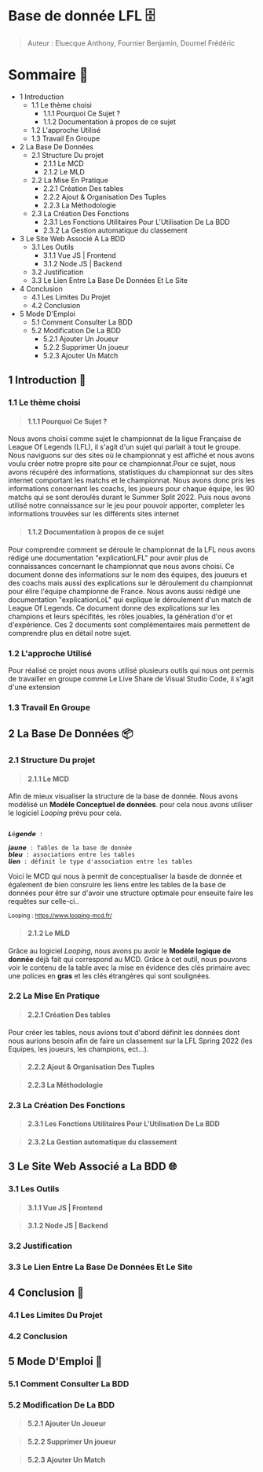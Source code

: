 # **Base de donnée LFL 🗄**

> Auteur : Eluecque Anthony, Fournier Benjamin, Dournel Frédéric

# **Sommaire 📃**

- 1 Introduction
    - 1.1 Le thème choisi
        - 1.1.1 Pourquoi Ce Sujet ?
        - 1.1.2 Documentation à propos de ce sujet
    - 1.2 L'approche Utilisé
    - 1.3 Travail En Groupe 
- 2 La Base De Données
    - 2.1 Structure Du projet
        - 2.1.1 Le MCD
        - 2.1.2 Le MLD
    - 2.2 La Mise En Pratique
        - 2.2.1 Création Des tables
        - 2.2.2 Ajout & Organisation Des Tuples
        - 2.2.3 La Méthodologie
    - 2.3 La Création Des Fonctions
        - 2.3.1 Les Fonctions Utilitaires Pour L'Utilisation De La BDD
        - 2.3.2 La Gestion automatique du classement
- 3 Le Site Web Associé A La BDD
    - 3.1 Les Outils
        - 3.1.1 Vue JS | Frontend
        - 3.1.2 Node JS | Backend
    - 3.2 Justification
    - 3.3 Le Lien Entre La Base De Données Et Le Site
- 4 Conclusion 
    - 4.1 Les Limites Du Projet
    - 4.2 Conclusion
- 5 Mode D'Emploi
    - 5.1 Comment Consulter La BDD
    - 5.2 Modification De La BDD
        - 5.2.1 Ajouter Un Joueur
        - 5.2.2 Supprimer Un joueur
        - 5.2.3 Ajouter Un Match

## **1 Introduction 📌**

### 1.1 Le thème choisi

> #### 1.1.1 Pourquoi Ce Sujet ?

Nous avons choisi comme sujet le championnat de la ligue Française de League Of Legends (LFL), il s'agit d'un sujet qui parlait à tout le groupe. Nous naviguons sur des sites où le championnat y est affiché et nous avons voulu créer notre propre site pour ce championnat.Pour ce sujet, nous avons récupéré des informations, statistiques du championnat sur des sites internet comportant les matchs et le championnat. Nous avons donc pris les informations concernant les coachs, les joueurs pour chaque équipe, les 90 matchs qui se sont deroulés durant le Summer Split 2022. Puis nous avons utilisé notre connaissance sur le jeu pour pouvoir apporter, completer les informations trouvées sur les différents sites internet

> #### 1.1.2 Documentation à propos de ce sujet 

Pour comprendre comment se déroule le championnat de la LFL nous avons rédigé une documentation "explicationLFL" pour avoir plus de connaissances concernant le championnat que nous avons choisi. Ce document donne des informations sur le nom des équipes, des joueurs et des coachs mais aussi des explications sur le déroulement du championnat pour élire l'équipe championne de France. Nous avons aussi rédigé une documentation "explicationLoL" qui explique le déroulement d'un match de League Of Legends. Ce document donne des explications sur les champions et leurs spécifités, les rôles jouables, la génération d'or et d'expérience. Ces 2 documents sont complémentaires mais permettent de comprendre plus en détail notre sujet.

### 1.2 L'approche Utilisé

Pour réalisé ce projet nous avons utilisé plusieurs outils qui nous ont permis de travailler en groupe comme Le Live Share de Visual Studio Code, il s'agit d'une extension 

### 1.3 Travail En Groupe

## **2 La Base De Données 📦**

### 2.1 Structure Du projet

> #### 2.1.1 Le MCD

Afin de mieux visualiser la structure de la base de donnée. Nous avons modélisé un **Modèle Conceptuel de données**. pour cela nous avons utiliser le logiciel *Looping* prévu pour cela. 

<img>

```
𝙇é𝙜𝙚𝙣𝙙𝙚 :

𝙟𝙖𝙪𝙣𝙚 : Tables de la base de donnée
𝙗𝙡𝙚𝙪 : associations entre les tables
𝙡𝙞𝙚𝙣 : définit le type d'association entre les tables
```

Voici le MCD qui nous à permit de conceptualiser la basde de donnée et également de bien consruire les liens entre les tables de la base de données pour être sur d'avoir une structure optimale pour enseuite faire les requêtes sur celle-ci..

<sub>Looping : https://www.looping-mcd.fr/</sub>

> #### 2.1.2 Le MLD

Grâce au logiciel *Looping*, nous avons pu avoir le **Modèle logique de donnée** déjà fait qui correspond au MCD. Grâce à cet outil, nous pouvons voir le contenu de la table avec la mise en évidence des clés primaire avec une polices en **gras** et les clés étrangères qui sont soulignées.

### 2.2 La Mise En Pratique

> #### 2.2.1 Création Des tables

Pour créer les tables, nous avions tout d'abord définit les données dont nous aurions besoin afin de faire un classement sur la LFL Spring 2022 (les Equipes, les joueurs, les champions, ect...).

> #### 2.2.2 Ajout & Organisation Des Tuples

> #### 2.2.3 La Méthodologie

### 2.3 La Création Des Fonctions

> #### 2.3.1 Les Fonctions Utilitaires Pour L'Utilisation De La BDD

> #### 2.3.2 La Gestion automatique du classement

## **3 Le Site Web Associé a La BDD 🌐**

### 3.1 Les Outils

> #### 3.1.1 Vue JS | Frontend

> #### 3.1.2 Node JS | Backend

### 3.2 Justification

### 3.3 Le Lien Entre La Base De Données Et Le Site

## **4 Conclusion 📌**

### 4.1 Les Limites Du Projet

### 4.2 Conclusion

## **5 Mode D'Emploi 📜**

### 5.1 Comment Consulter La BDD

### 5.2 Modification De La BDD

> #### 5.2.1 Ajouter Un Joueur

> #### 5.2.2 Supprimer Un joueur


> #### 5.2.3 Ajouter Un Match